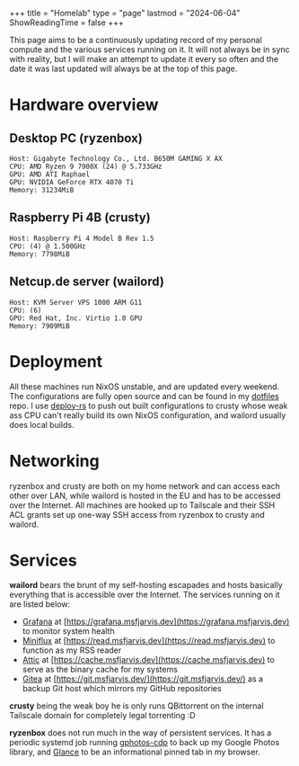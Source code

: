+++
title = "Homelab"
type = "page"
lastmod = "2024-06-04"
ShowReadingTime = false
+++

This page aims to be a continuously updating record of my personal compute and the various services running on it. It will not always be in sync with reality, but I will make an attempt to update it every so often and the date it was last updated will always be at the top of this page.

# Hardware overview

## Desktop PC (ryzenbox)

```
Host: Gigabyte Technology Co., Ltd. B650M GAMING X AX
CPU: AMD Ryzen 9 7900X (24) @ 5.733GHz
GPU: AMD ATI Raphael
GPU: NVIDIA GeForce RTX 4070 Ti
Memory: 31234MiB
```

## Raspberry Pi 4B (crusty)

```
Host: Raspberry Pi 4 Model B Rev 1.5
CPU: (4) @ 1.500GHz
Memory: 7798MiB
```

## Netcup.de server (wailord)

```
Host: KVM Server VPS 1000 ARM G11
CPU: (6)
GPU: Red Hat, Inc. Virtio 1.0 GPU
Memory: 7909MiB
```

# Deployment

All these machines run NixOS unstable, and are updated every weekend. The configurations are fully open source and can be found in my [dotfiles](https://github.com/msfjarvis/dotfiles) repo. I use [deploy-rs](https://github.com/serokell/deploy-rs) to push out built configurations to crusty whose weak ass CPU can't really build its own NixOS configuration, and wailord usually does local builds.


# Networking

ryzenbox and crusty are both on my home network and can access each other over LAN, while wailord is hosted in the EU and has to be accessed over the Internet. All machines are hooked up to Tailscale and their SSH ACL grants set up one-way SSH access from ryzenbox to crusty and wailord.

# Services

**wailord** bears the brunt of my self-hosting escapades and hosts basically everything that is accessible over the Internet. The services running on it are listed below:

- [Grafana](https://grafana.com) at [https://grafana.msfjarvis.dev](https://grafana.msfjarvis.dev) to monitor system health
- [Miniflux](https://miniflux.app) at [https://read.msfjarvis.dev](https://read.msfjarvis.dev) to function as my RSS reader
- [Attic](https://docs.attic.rs) at [https://cache.msfjarvis.dev](https://cache.msfjarvis.dev) to serve as the binary cache for my systems
- [Gitea](https://gitea.com) at [https://git.msfjarvis.dev/](https://git.msfjarvis.dev/) as a backup Git host which mirrors my GitHub repositories

**crusty** being the weak boy he is only runs QBittorrent on the internal Tailscale domain for completely legal torrenting :D

**ryzenbox** does not run much in the way of persistent services. It has a periodic systemd job running [gphotos-cdp](https://github.com/msfjarvis/gphotos-cdp) to back up my Google Photos library, and [Glance](https://github.com/glanceapp/glance) to be an informational pinned tab in my browser.
